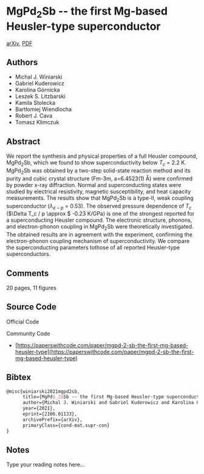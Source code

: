 
# MgPd$_2$Sb -- the first Mg-based Heusler-type superconductor

[arXiv](https://arxiv.org/abs/2106.01133), [PDF](https://arxiv.org/pdf/2106.01133.pdf)

## Authors

- Michal J. Winiarski
- Gabriel Kuderowicz
- Karolina Górnicka
- Leszek S. Litzbarski
- Kamila Stolecka
- Bartłomiej Wiendlocha
- Robert J. Cava
- Tomasz Klimczuk

## Abstract

We report the synthesis and physical properties of a full Heusler compound, MgPd$_2$Sb, which we found to show superconductivity below $T_c$ = 2.2 K. MgPd$_2$Sb was obtained by a two-step solid-state reaction method and its purity and cubic crystal structure (Fm-3m, a=6.4523(1) Å) were confirmed by powder x-ray diffraction. Normal and superconducting states were studied by electrical resistivity, magnetic susceptibility, and heat capacity measurements. The results show that MgPd$_2$Sb is a type-II, weak coupling superconductor ($\lambda_{e-p}$ = 0.53). The observed pressure dependence of $T_c$ ($\Delta T_c / p \approx $ -0.23 K/GPa) is one of the strongest reported for a superconducting Heusler compound. The electronic structure, phonons, and electron-phonon coupling in MgPd$_2$Sb were theoretically investigated. The obtained results are in agreement with the experiment, confirming the electron-phonon coupling mechanism of superconductivity. We compare the superconducting parameters tothose of all reported Heusler-type superconductors.

## Comments

20 pages, 11 figures

## Source Code

Official Code



Community Code

- [https://paperswithcode.com/paper/mgpd-2-sb-the-first-mg-based-heusler-type](https://paperswithcode.com/paper/mgpd-2-sb-the-first-mg-based-heusler-type)

## Bibtex

```tex
@misc{winiarski2021mgpd2sb,
      title={MgPd$_2$Sb -- the first Mg-based Heusler-type superconductor}, 
      author={Michal J. Winiarski and Gabriel Kuderowicz and Karolina Górnicka and Leszek S. Litzbarski and Kamila Stolecka and Bartłomiej Wiendlocha and Robert J. Cava and Tomasz Klimczuk},
      year={2021},
      eprint={2106.01133},
      archivePrefix={arXiv},
      primaryClass={cond-mat.supr-con}
}
```

## Notes

Type your reading notes here...

